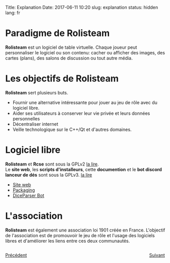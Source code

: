 Title: Explanation
Date: 2017-06-11 10:20
slug: explanation
status: hidden
lang: fr

# Paradigme de Rolisteam

**Rolisteam** est un logiciel de table virtuelle.
Chaque joueur peut personnaliser le logiciel ou son contenu: cacher ou afficher des images, des cartes (plans), des salons de discussion ou tout autre média.

# Les objectifs de Rolisteam

**Rolisteam** sert plusieurs buts.

* Fournir une alternative intéressante pour jouer au jeu de rôle avec du logiciel libre.
* Aider ses utilisateurs à conserver leur vie privée et leurs données personnelles
* Décentraliser internet
* Veille technologique sur le C++/Qt et d'autres domaines.

# Logiciel libre

**Rolisteam** et **Rcse** sont sous la GPLv2 [la lire](https://invent.kde.org/kde/rolisteam/-/raw/master/COPYING.txt).  
Le **site web**, les **scripts d'installeurs**, cette **documention** et  le **bot discord lanceur de dés** sont sous la GPLv3. [la lire](https://invent.kde.org/kde/rolisteam-diceparser/-/raw/master/LICENSE)

* [Site web](https://invent.kde.org/websites/rolisteam-org)
* [Packaging](https://invent.kde.org/kde/rolisteam-packaging)
* [DiceParser Bot](https://invent.kde.org/kde/rolisteam-diceparser)

# L'association

**Rolisteam** est également une association loi 1901 créée en France.
L'objectif de l'association est de promouvoir le jeu de rôle et l'usage des logiciels libres et d'améliorer les liens entre ces deux communautés.


<p style="text-align: left; width:49%; display: inline-block;"><a href="/fr/firststeps.html">Précédent</a></p>
<p style="text-align: right; width:50%;  display: inline-block;"><a href="/fr/menus.html">Suivant</a></p>
